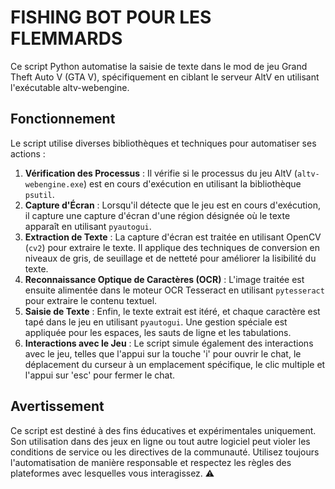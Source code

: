 # FISHING BOT POUR LES FLEMMARDS

Ce script Python automatise la saisie de texte dans le mod de jeu Grand Theft Auto V (GTA V), spécifiquement en ciblant le serveur AltV en utilisant l'exécutable altv-webengine.

## Fonctionnement

Le script utilise diverses bibliothèques et techniques pour automatiser ses actions :

1. **Vérification des Processus** : Il vérifie si le processus du jeu AltV (`altv-webengine.exe`) est en cours d'exécution en utilisant la bibliothèque `psutil`.
2. **Capture d'Écran** : Lorsqu'il détecte que le jeu est en cours d'exécution, il capture une capture d'écran d'une région désignée où le texte apparaît en utilisant `pyautogui`.
3. **Extraction de Texte** : La capture d'écran est traitée en utilisant OpenCV (`cv2`) pour extraire le texte. Il applique des techniques de conversion en niveaux de gris, de seuillage et de netteté pour améliorer la lisibilité du texte.
4. **Reconnaissance Optique de Caractères (OCR)** : L'image traitée est ensuite alimentée dans le moteur OCR Tesseract en utilisant `pytesseract` pour extraire le contenu textuel.
5. **Saisie de Texte** : Enfin, le texte extrait est itéré, et chaque caractère est tapé dans le jeu en utilisant `pyautogui`. Une gestion spéciale est appliquée pour les espaces, les sauts de ligne et les tabulations.
6. **Interactions avec le Jeu** : Le script simule également des interactions avec le jeu, telles que l'appui sur la touche 'i' pour ouvrir le chat, le déplacement du curseur à un emplacement spécifique, le clic multiple et l'appui sur 'esc' pour fermer le chat.

## Avertissement

Ce script est destiné à des fins éducatives et expérimentales uniquement. Son utilisation dans des jeux en ligne ou tout autre logiciel peut violer les conditions de service ou les directives de la communauté. Utilisez toujours l'automatisation de manière responsable et respectez les règles des plateformes avec lesquelles vous interagissez. ⚠️
